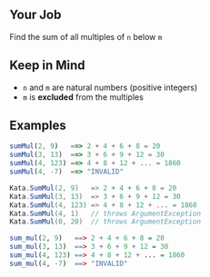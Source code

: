 ## Your Job

  Find the sum of all multiples of `n` below `m` 
  
  
## Keep in Mind

  * `n` and `m` are natural numbers (positive integers)
  * `m` is **excluded** from the multiples
  
  
## Examples

```javascript
sumMul(2, 9)   ==> 2 + 4 + 6 + 8 = 20
sumMul(3, 13)  ==> 3 + 6 + 9 + 12 = 30
sumMul(4, 123) ==> 4 + 8 + 12 + ... = 1860
sumMul(4, -7)  ==> "INVALID"
```
```csharp
Kata.SumMul(2, 9)   => 2 + 4 + 6 + 8 = 20
Kata.SumMul(3, 13)  => 3 + 6 + 9 + 12 = 30
Kata.SumMul(4, 123) => 4 + 8 + 12 + ... = 1860
Kata.SumMul(4, 1)   // throws ArgumentException
Kata.SumMul(0, 20)  // throws ArgumentException
```
```r
sum_mul(2, 9)   ==> 2 + 4 + 6 + 8 = 20
sum_mul(3, 13)  ==> 3 + 6 + 9 + 12 = 30
sum_mul(4, 123) ==> 4 + 8 + 12 + ... = 1860
sum_mul(4, -7)  ==> "INVALID"
```